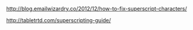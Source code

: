 http://blog.emailwizardry.co/2012/12/how-to-fix-superscript-characters/

http://tabletrtd.com/superscripting-guide/

